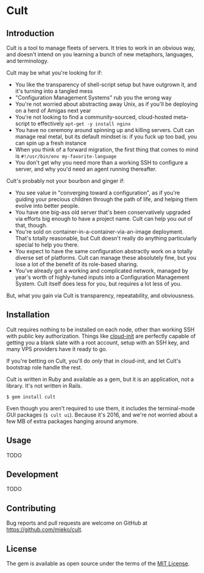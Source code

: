 # Cult

## Introduction

Cult is a tool to manage fleets of servers.  It tries to work in an obvious
way, and doesn't intend on you learning a bunch of new metaphors, languages, and
terminology.

Cult may be what you're looking for if:

  * You like the transparency of shell-script setup but have outgrown it, and
    it's turning into a tangled mess
  * "Configuration Management Systems" rub you the wrong way
  * You're not worried about abstracting away Unix, as if you'll be deploying on
    a herd of Amigas next year
  * You're not looking to find a community-sourced, cloud-hosted meta-script to
    effectively `apt-get -y install nginx`
  * You have no ceremony around spinning up and killing servers.  Cult can
    manage real metal, but its default mindset is: if you fuck up too bad, you
    can spin up a fresh instance
  * When you think of a forward migration, the first thing that comes to mind is
    `#!/usr/bin/env my-favorite-language`
  * You don't get why you need more than a working SSH to configure a server,
    and why you'd need an agent running thereafter.

Cult's probably not your bourbon and ginger if:

  * You see value in "converging toward a configuration", as if you're guiding
    your precious children through the path of life, and helping them evolve
    into better people.
  * You have one big-ass old server that's been conservatively upgraded via
    efforts big enough to have a project name.  Cult can help you *out* of that,
    though.
  * You're sold on container-in-a-container-via-an-image deployment.  That's
    totally reasonable, but Cult doesn't really do anything particularly special
    to help you there.
  * You expect to have the same configuration abstractly work on a totally
    diverse set of platforms.  Cult can manage these absolutely fine, but you
    lose a lot of the benefit of its role-based sharing.
  * You've already got a working and complicated network, managed by year's
    worth of highly-tuned inputs into a Configuration Management System.  Cult
    itself does less for you, but requires a lot less of you.

But, what you gain via Cult is transparency, repeatability, and obviousness.


## Installation

Cult requires nothing to be installed on each node, other than working SSH with
public key authorization.  Things like [cloud-init][1] are perfectly capable of
getting you a blank slate with a root account, setup with an SSH key, and many
VPS providers have it ready to go.

If you're betting on Cult, you'll do *only* that in cloud-init, and let Cult's
bootstrap role handle the rest.

Cult is written in Ruby and available as a gem,  but it is an application, not a
library.  It's not written in Rails.

    $ gem install cult

Even though you aren't required to use them, it includes the terminal-mode GUI
packages (`$ cult ui`).  Because it's 2016, and we're not worried about a few
MB of extra packages hanging around anymore.

## Usage

TODO

## Development

TODO

## Contributing

Bug reports and pull requests are welcome on GitHub at
https://github.com/mieko/cult.


## License

The gem is available as open source under the terms of the [MIT License](http://opensource.org/licenses/MIT).


[1]: https://cloudinit.readthedocs.io/en/latest/ "cloud-init"
